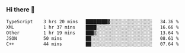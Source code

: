 ### Hi there 👋

<!--
**WShiBin/WShiBin** is a ✨ _special_ ✨ repository because its `README.md` (this file) appears on your GitHub profile.

Here are some ideas to get you started:

- 🔭 I’m currently working on ...
- 🌱 I’m currently learning ...
- 👯 I’m looking to collaborate on ...
- 🤔 I’m looking for help with ...
- 💬 Ask me about ...
- 📫 How to reach me: ...
- 😄 Pronouns: ...
- ⚡ Fun fact: ...
-->

<!--START_SECTION:waka-->

```txt
TypeScript    3 hrs 20 mins   ████████▓░░░░░░░░░░░░░░░░   34.36 %
XML           1 hr 37 mins    ████░░░░░░░░░░░░░░░░░░░░░   16.66 %
Other         1 hr 19 mins    ███▒░░░░░░░░░░░░░░░░░░░░░   13.64 %
JSON          50 mins         ██░░░░░░░░░░░░░░░░░░░░░░░   08.61 %
C++           44 mins         ██░░░░░░░░░░░░░░░░░░░░░░░   07.64 %
```

<!--END_SECTION:waka-->
